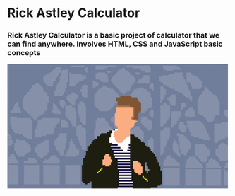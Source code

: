 # Rick Astley Calculator

### Rick Astley Calculator is a basic project of calculator that we can find anywhere. Involves HTML, CSS and JavaScript basic concepts

![gif](https://github.com/MiguelRFerreiraF/rick_astley_calculator/blob/main/rickastley.gif)
